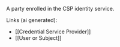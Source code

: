 A party enrolled in the CSP identity service.

Links (ai generated):
 - [[Credential Service Provider]]
 - [[User or Subject]]
